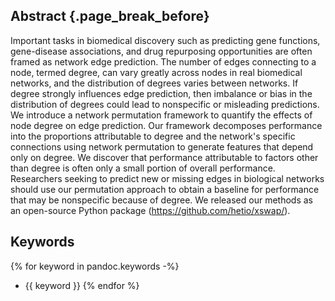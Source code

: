 ## Abstract {.page_break_before}

Important tasks in biomedical discovery such as predicting gene functions, gene-disease associations, and drug repurposing opportunities are often framed as network edge prediction.
The number of edges connecting to a node, termed degree, can vary greatly across nodes in real biomedical networks, and the distribution of degrees varies between networks.
If degree strongly influences edge prediction, then imbalance or bias in the distribution of degrees could lead to nonspecific or misleading predictions.
We introduce a network permutation framework to quantify the effects of node degree on edge prediction.
Our framework decomposes performance into the proportions attributable to degree and the network's specific connections using network permutation to generate features that depend only on degree.
We discover that performance attributable to factors other than degree is often only a small portion of overall performance.
Researchers seeking to predict new or missing edges in biological networks should use our permutation approach to obtain a baseline for performance that may be nonspecific because of degree.
We released our methods as an open-source Python package (<https://github.com/hetio/xswap/>).

## Keywords

<!-- keywords for GigaScience: Include three to ten keywords representing the main content of the article. -->

{% for keyword in pandoc.keywords -%}
- {{ keyword }}
{% endfor %}
